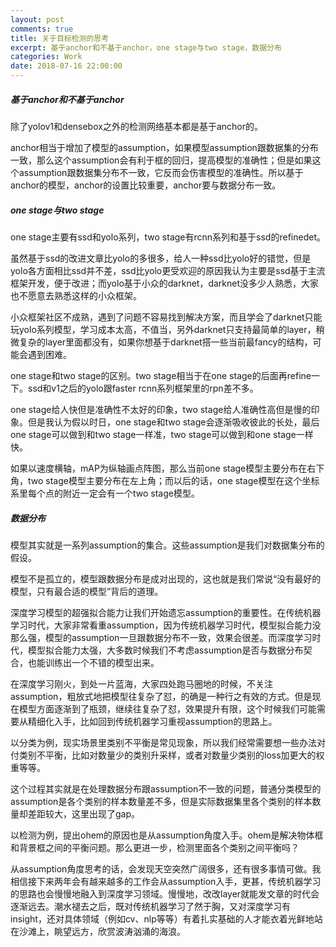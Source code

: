 ```yaml
---
layout: post
comments: true
title: 关于目标检测的思考
excerpt: 基于anchor和不基于anchor，one stage与two stage，数据分布
categories: Work
date: 2018-07-16 22:00:00
---
```


##### 基于anchor和不基于anchor
除了yolov1和densebox之外的检测网络基本都是基于anchor的。

anchor相当于增加了模型的assumption，如果模型assumption跟数据集的分布一致，那么这个assumption会有利于框的回归，提高模型的准确性；但是如果这个assumption跟数据集分布不一致，它反而会伤害模型的准确性。所以基于anchor的模型，anchor的设置比较重要，anchor要与数据分布一致。

##### one stage与two stage
one stage主要有ssd和yolo系列，two stage有rcnn系列和基于ssd的refinedet。

虽然基于ssd的改进文章比yolo的多很多，给人一种ssd比yolo好的错觉，但是yolo各方面相比ssd并不差，ssd比yolo更受欢迎的原因我认为主要是ssd基于主流框架开发，便于改进；而yolo基于小众的darknet，darknet没多少人熟悉，大家也不愿意去熟悉这样的小众框架。

小众框架社区不成熟，遇到了问题不容易找到解决方案，而且学会了darknet只能玩yolo系列模型，学习成本太高，不值当，另外darknet只支持最简单的layer，稍微复杂的layer里面都没有，如果你想基于darknet搭一些当前最fancy的结构，可能会遇到困难。

one stage和two stage的区别。two stage相当于在one stage的后面再refine一下。ssd和v1之后的yolo跟faster rcnn系列框架里的rpn差不多。

one stage给人快但是准确性不太好的印象，two stage给人准确性高但是慢的印象。但是我认为假以时日，one stage和two stage会逐渐吸收彼此的长处，最后one stage可以做到和two stage一样准，two stage可以做到和one stage一样快。

如果以速度横轴，mAP为纵轴画点阵图，那么当前one stage模型主要分布在右下角，two stage模型主要分布在左上角；而以后的话，one stage模型在这个坐标系里每个点的附近一定会有一个two stage模型。

##### 数据分布
模型其实就是一系列assumption的集合。这些assumption是我们对数据集分布的假设。

模型不是孤立的，模型跟数据分布是成对出现的，这也就是我们常说“没有最好的模型，只有最合适的模型”背后的道理。

深度学习模型的超强拟合能力让我们开始遗忘assumption的重要性。在传统机器学习时代，大家非常看重assumption，因为传统机器学习时代，模型拟合能力没那么强，模型的assumption一旦跟数据分布不一致，效果会很差。而深度学习时代，模型拟合能力太强，大多数时候我们不考虑assumption是否与数据分布契合，也能训练出一个不错的模型出来。

在深度学习刚火，到处一片蓝海，大家四处跑马圈地的时候，不关注assumption，粗放式地把模型往复杂了怼，的确是一种行之有效的方式。但是现在模型方面逐渐到了瓶颈，继续往复杂了怼，效果提升有限，这个时候我们可能需要从精细化入手，比如回到传统机器学习重视assumption的思路上。

以分类为例，现实场景里类别不平衡是常见现象，所以我们经常需要想一些办法对付类别不平衡，比如对数量少的类别升采样，或者对数量少类别的loss加更大的权重等等。

这个过程其实就是在处理数据分布跟assumption不一致的问题，普通分类模型的assumption是各个类别的样本数量差不多，但是实际数据集里各个类别的样本数量却差距较大，这里出现了gap。

以检测为例，提出ohem的原因也是从assumption角度入手。ohem是解决物体框和背景框之间的平衡问题。那么更进一步，检测里面各个类别之间平衡吗？

从assumption角度思考的话，会发现天空突然广阔很多，还有很多事情可做。我相信接下来两年会有越来越多的工作会从assumption入手，更甚，传统机器学习的思路也会慢慢地融入到深度学习领域。慢慢地，改改layer就能发文章的时代会逐渐远去。潮水褪去之后，既对传统机器学习了然于胸，又对深度学习有insight，还对具体领域（例如cv、nlp等等）有着扎实基础的人才能衣着光鲜地站在沙滩上，眺望远方，欣赏波涛汹涌的海浪。

